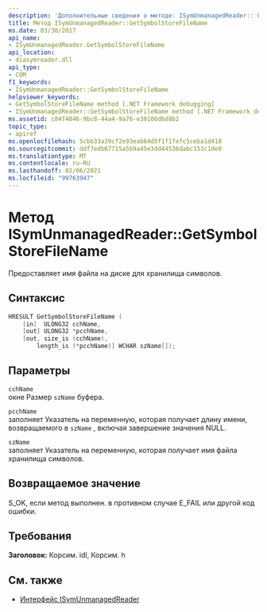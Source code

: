 ```yaml
---
description: 'Дополнительные сведения о методе: ISymUnmanagedReader:: GetSymbolStoreFileName'
title: Метод ISymUnmanagedReader::GetSymbolStoreFileName
ms.date: 03/30/2017
api_name:
- ISymUnmanagedReader.GetSymbolStoreFileName
api_location:
- diasymreader.dll
api_type:
- COM
f1_keywords:
- ISymUnmanagedReader::GetSymbolStoreFileName
helpviewer_keywords:
- GetSymbolStoreFileName method [.NET Framework debugging]
- ISymUnmanagedReader::GetSymbolStoreFileName method [.NET Framework debugging]
ms.assetid: c84f4846-9bc8-44a4-9a76-e39106d6d8b2
topic_type:
- apiref
ms.openlocfilehash: 5cbb33a39cf2e93eab64d5f1f1fefc5ceba1d418
ms.sourcegitcommit: ddf7edb67715a5b9a45e3dd44536dabc153c1de0
ms.translationtype: MT
ms.contentlocale: ru-RU
ms.lasthandoff: 02/06/2021
ms.locfileid: "99763947"
---
```

# <a name="isymunmanagedreadergetsymbolstorefilename-method"></a>Метод ISymUnmanagedReader::GetSymbolStoreFileName

Предоставляет имя файла на диске для хранилища символов.  
  
## <a name="syntax"></a>Синтаксис  
  
```cpp  
HRESULT GetSymbolStoreFileName (  
    [in]  ULONG32 cchName,  
    [out] ULONG32 *pcchName,  
    [out, size_is (cchName),  
        length_is (*pcchName)] WCHAR szName[]);  
```  
  
## <a name="parameters"></a>Параметры  

 `cchName`  
 окне Размер `szName` буфера.  
  
 `pcchName`  
 заполняет Указатель на переменную, которая получает длину имени, возвращаемого в `szName` , включая завершение значения NULL.  
  
 `szName`  
 заполняет Указатель на переменную, которая получает имя файла хранилища символов.  
  
## <a name="return-value"></a>Возвращаемое значение  

 S_OK, если метод выполнен. в противном случае E_FAIL или другой код ошибки.  
  
## <a name="requirements"></a>Требования  

 **Заголовок:** Корсим. idl, Корсим. h  
  
## <a name="see-also"></a>См. также

- [Интерфейс ISymUnmanagedReader](isymunmanagedreader-interface.md)
